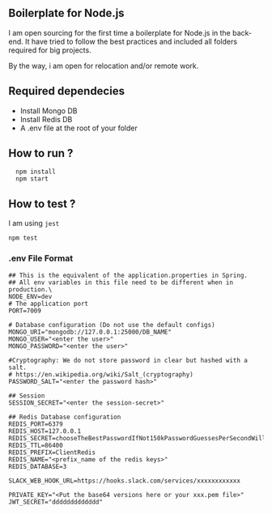 ## Boilerplate for Node.js

I am open sourcing for the first time a boilerplate for Node.js in the back-end.
It have tried to follow the best practices and included all folders required for big projects.

By the way, i am open for relocation and/or remote work.

## Required dependecies

- Install Mongo DB
- Install Redis DB
- A .env file at the root of your folder

## How to run ?

```
  npm install
  npm start
```

## How to test ?

I am using `jest`

```
npm test
```

### .env File Format

```
## This is the equivalent of the application.properties in Spring.
## All env variables in this file need to be different when in production.\
NODE_ENV=dev
# The application port
PORT=7009

# Database configuration (Do not use the default configs)
MONGO_URI="mongodb://127.0.0.1:25000/DB_NAME"
MONGO_USER="<enter the user>"
MONGO_PASSWORD="<enter the user>"

#Cryptography: We do not store password in clear but hashed with a salt.
# https://en.wikipedia.org/wiki/Salt_(cryptography)
PASSWORD_SALT="<enter the password hash>"

## Session
SESSION_SECRET="<enter the session-secret>"

## Redis Database configuration
REDIS_PORT=6379
REDIS_HOST=127.0.0.1
REDIS_SECRET=chooseTheBestPasswordIfNot150kPasswordGuessesPerSecondWillBeEnoughToBruteForce
REDIS_TTL=86400
REDIS_PREFIX=ClientRedis
REDIS_NAME="<prefix_name of the redis keys>"
REDIS_DATABASE=3

SLACK_WEB_HOOK_URL=https://hooks.slack.com/services/xxxxxxxxxxxx

PRIVATE_KEY="<Put the base64 versions here or your xxx.pem file>"
JWT_SECRET="ddddddddddddd"
```
